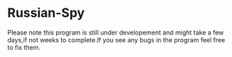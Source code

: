 Russian-Spy
===========

Please note this program is still under developement and might take a few days,if not weeks to complete.If you see any
bugs in the program feel free to fix them.
